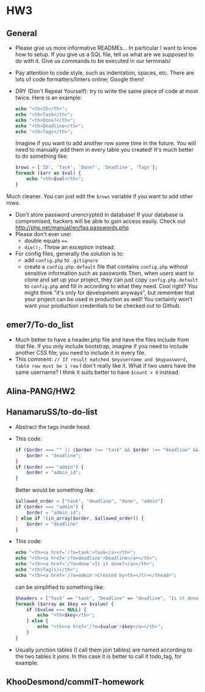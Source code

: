 # HW3

## General
- Please give us more informative READMEs... In particular I want to know how to setup. If you give us a SQL file, tell us what are we supposed to do with it. Give us commands to be executed in our terminals!
- Pay attention to code style, such as indentation, spaces, etc. There are lots of code formatters/linters online; Google them!
- DRY (Don't Repeat Yourself): try to write the same piece of code at most twice. Here is an example:

    ```php
    echo "<th>ID</th>";
    echo "<th>Task</th>";
    echo "<th>Done?</th>";
    echo "<th>Deadline</th>";
    echo "<th>Tags</th>";
    ```

  Imagine if you want to add another row some time in the future. You will need to manually add them in every table you created! It's much better to do something like:

    ```php
    $rows = ['ID', 'Task', 'Done?', 'Deadline', 'Tags'];
    foreach ($arr as $val) {
    	echo "<th>$val</th>";
    }
    ```

Much cleaner. You can just edit the `$rows` variable if you want to add other rows.
- Don't store password unencrypted in database! If your database is compromised, hackers will be able to gain access easily. Check out http://php.net/manual/en/faq.passwords.php
- Please don't ever use:
  - double equals `==`.
  - `die();`. Throw an exception instead.
- For config files, generally the solution is to:
  - add `config.php` to `.gitignore`
  - create a `config.php.default` file that contains `config.php` without sensitive information such as passwords
Then, when users want to clone and set up your project, they can just copy `config.php.default` to `config.php` and fill in according to what they need. Cool right? You might think "it's only for development anyways", but remember that your project can be used in production as well! You certainly won't want your production credentials to be checked out to Github.

## emer7/To-do_list
- Much better to have a header.php file and have the files include from that file. If you only include bootstrap, imagine if you need to include another CSS file; you need to include it in every file.
- This comment: `// If result matched $myusername and $mypassword, table row must be 1 row` I don't really like it. What if two users have the same username? I think it suits better to have `$count > 0` instead.

## Alina-PANG/HW2

## HanamaruSS/to-do-list
- Abstract the tags inside head.
- This code:

    ```php
    if ($order === "" || ($order !== "task" && $order !== "deadline" && $order !== "done" && $order !== "admin")) {
    	$order = "deadline";
    }
    if ($order === "admin") {
    	$order = "admin_id";
    }
    ```

  Better would be something like:

    ```php
    $allowed_order = ["task", "deadline", "done", "admin"]
    if ($order === "admin") {
    	$order = "admin_id";
    } else if !(in_array($order, $allowed_order)) {
    	$order = "deadline"
    }
    ```

- This code:

    ```php
    echo "<th><a href='/?o=task'>Task</a></th>";
    echo "<th><a href='/?o=deadline'>Deadline</a></th>";
    echo "<th><a href='/?o=done'>Is it done?</a></th>";
    echo "<th>Tag(s)</th>";
    echo "<th><a href='/?o=admin'>Created by<th></tr></thead>";
    ```

  can be simplified to something like:

    ```php
    $headers = ["Task" => "task", "Deadline" => "deadline", "Is it done?" => "done", "Tag(s)" => NULL, "Created by" => "admin"];
    foreach ($array as $key => $value) {
    	if ($value === NULL) {
    		echo "<th>$key</th>";
    	} else {
    		echo "<th><a href='/?o=$value'>$key</a></th>";
    	}
    }
    ```

- Usually junction tables (I call them join tables) are named according to the two tables it joins. In this case it is better to call it todo_tag, for example.

## KhooDesmond/commIT-homework

